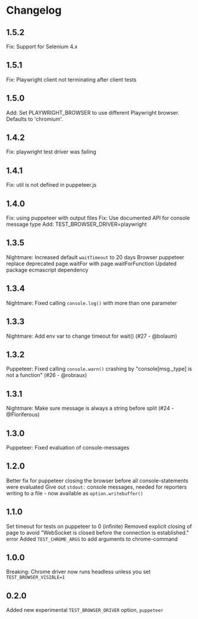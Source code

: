 # Changelog

## 1.5.2
Fix: Support for Selenium 4.x

## 1.5.1
Fix: Playwright client not terminating after client tests

## 1.5.0

Add: Set PLAYWRIGHT_BROWSER to use different Playwright browser. Defaults to 'chromium'.

## 1.4.2

Fix: playwright test driver was failing

## 1.4.1

Fix: util is not defined in puppeteer.js

## 1.4.0

Fix: using puppeteer with output files
Fix: Use documented API for console message type
Add: TEST_BROWSER_DRIVER=playwright

## 1.3.5

Nightmare: Increased default `waitTimeout` to 20 days
Browser puppeteer replace deprecated page.waitFor with page.waitForFunction
Updated package ecmascript dependency

## 1.3.4

Nightmare: Fixed calling `console.log()` with more than one parameter

## 1.3.3

Nightmare: Add env var to change timeout for wait() (#27 - @bolaum)

## 1.3.2

Puppeteer: Fixed calling `console.warn()` crashing by "console[msg._type] is not a function" (#26 - @robraux)

## 1.3.1

Nightmare: Make sure message is always a string before split (#24 - @Floriferous)

## 1.3.0

Puppeteer: Fixed evaluation of console-messages

## 1.2.0

Better fix for puppeteer closing the browser before all console-statements were evaluated
Give out `stdout:` console messages, needed for reporters writing to a file - now available as `option.writebuffer()`

## 1.1.0

Set timeout for tests on puppeteer to 0 (infinite)
Removed explicit closing of page to avoid "WebSocket is closed before the connection is established." error
Added `TEST_CHROME_ARGS` to add arguments to chrome-command

## 1.0.0

Breaking: Chrome driver now runs headless unless you set `TEST_BROWSER_VISIBLE=1`

## 0.2.0

Added new experimental `TEST_BROWSER_DRIVER` option, `puppeteer`
